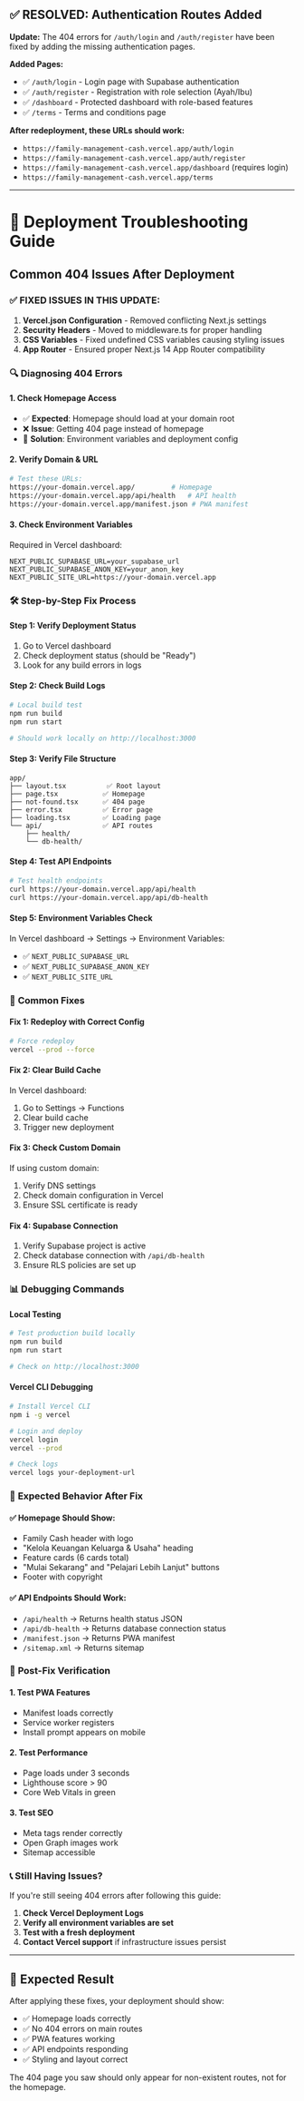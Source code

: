 ## ✅ **RESOLVED: Authentication Routes Added**

**Update:** The 404 errors for `/auth/login` and `/auth/register` have been fixed by adding the missing authentication pages.

**Added Pages:**
- ✅ `/auth/login` - Login page with Supabase authentication
- ✅ `/auth/register` - Registration with role selection (Ayah/Ibu)  
- ✅ `/dashboard` - Protected dashboard with role-based features
- ✅ `/terms` - Terms and conditions page

**After redeployment, these URLs should work:**
- `https://family-management-cash.vercel.app/auth/login`
- `https://family-management-cash.vercel.app/auth/register`
- `https://family-management-cash.vercel.app/dashboard` (requires login)
- `https://family-management-cash.vercel.app/terms`

---

# 🚨 Deployment Troubleshooting Guide

## Common 404 Issues After Deployment

### ✅ **FIXED ISSUES IN THIS UPDATE:**
1. **Vercel.json Configuration** - Removed conflicting Next.js settings
2. **Security Headers** - Moved to middleware.ts for proper handling
3. **CSS Variables** - Fixed undefined CSS variables causing styling issues
4. **App Router** - Ensured proper Next.js 14 App Router compatibility

### 🔍 **Diagnosing 404 Errors**

#### **1. Check Homepage Access**
- ✅ **Expected**: Homepage should load at your domain root
- ❌ **Issue**: Getting 404 page instead of homepage
- 🔧 **Solution**: Environment variables and deployment config

#### **2. Verify Domain & URL**
```bash
# Test these URLs:
https://your-domain.vercel.app/         # Homepage
https://your-domain.vercel.app/api/health   # API health
https://your-domain.vercel.app/manifest.json # PWA manifest
```

#### **3. Check Environment Variables**
Required in Vercel dashboard:
```env
NEXT_PUBLIC_SUPABASE_URL=your_supabase_url
NEXT_PUBLIC_SUPABASE_ANON_KEY=your_anon_key
NEXT_PUBLIC_SITE_URL=https://your-domain.vercel.app
```

### 🛠️ **Step-by-Step Fix Process**

#### **Step 1: Verify Deployment Status**
1. Go to Vercel dashboard
2. Check deployment status (should be "Ready")
3. Look for any build errors in logs

#### **Step 2: Check Build Logs**
```bash
# Local build test
npm run build
npm run start

# Should work locally on http://localhost:3000
```

#### **Step 3: Verify File Structure**
```
app/
├── layout.tsx          ✅ Root layout
├── page.tsx           ✅ Homepage  
├── not-found.tsx      ✅ 404 page
├── error.tsx          ✅ Error page
├── loading.tsx        ✅ Loading page
└── api/               ✅ API routes
    ├── health/
    └── db-health/
```

#### **Step 4: Test API Endpoints**
```bash
# Test health endpoints
curl https://your-domain.vercel.app/api/health
curl https://your-domain.vercel.app/api/db-health
```

#### **Step 5: Environment Variables Check**
In Vercel dashboard → Settings → Environment Variables:
- ✅ `NEXT_PUBLIC_SUPABASE_URL`
- ✅ `NEXT_PUBLIC_SUPABASE_ANON_KEY`  
- ✅ `NEXT_PUBLIC_SITE_URL`

### 🔧 **Common Fixes**

#### **Fix 1: Redeploy with Correct Config**
```bash
# Force redeploy
vercel --prod --force
```

#### **Fix 2: Clear Build Cache**
In Vercel dashboard:
1. Go to Settings → Functions
2. Clear build cache
3. Trigger new deployment

#### **Fix 3: Check Custom Domain**
If using custom domain:
1. Verify DNS settings
2. Check domain configuration in Vercel
3. Ensure SSL certificate is ready

#### **Fix 4: Supabase Connection**
1. Verify Supabase project is active
2. Check database connection with `/api/db-health`
3. Ensure RLS policies are set up

### 📊 **Debugging Commands**

#### **Local Testing**
```bash
# Test production build locally
npm run build
npm run start

# Check on http://localhost:3000
```

#### **Vercel CLI Debugging**
```bash
# Install Vercel CLI
npm i -g vercel

# Login and deploy
vercel login
vercel --prod

# Check logs
vercel logs your-deployment-url
```

### 🎯 **Expected Behavior After Fix**

#### **✅ Homepage Should Show:**
- Family Cash header with logo
- "Kelola Keuangan Keluarga & Usaha" heading
- Feature cards (6 cards total)
- "Mulai Sekarang" and "Pelajari Lebih Lanjut" buttons
- Footer with copyright

#### **✅ API Endpoints Should Work:**
- `/api/health` → Returns health status JSON
- `/api/db-health` → Returns database connection status
- `/manifest.json` → Returns PWA manifest
- `/sitemap.xml` → Returns sitemap

### 🚀 **Post-Fix Verification**

#### **1. Test PWA Features**
- Manifest loads correctly
- Service worker registers
- Install prompt appears on mobile

#### **2. Test Performance**
- Page loads under 3 seconds
- Lighthouse score > 90
- Core Web Vitals in green

#### **3. Test SEO**
- Meta tags render correctly
- Open Graph images work
- Sitemap accessible

### 📞 **Still Having Issues?**

If you're still seeing 404 errors after following this guide:

1. **Check Vercel Deployment Logs**
2. **Verify all environment variables are set**
3. **Test with a fresh deployment**
4. **Contact Vercel support** if infrastructure issues persist

---

## 🎉 **Expected Result**

After applying these fixes, your deployment should show:
- ✅ Homepage loads correctly
- ✅ No 404 errors on main routes  
- ✅ PWA features working
- ✅ API endpoints responding
- ✅ Styling and layout correct

The 404 page you saw should only appear for non-existent routes, not for the homepage.